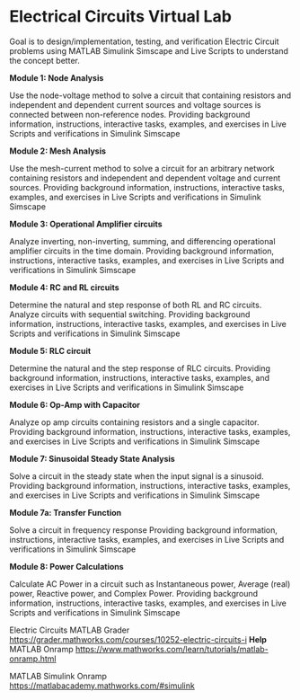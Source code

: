# Electrical Circuits Virtual Lab

Goal is to design/implementation, testing, and verification Electric Circuit problems using MATLAB Simulink Simscape and Live Scripts to understand the concept better.

<b>Module 1: Node Analysis </b>

Use the node-voltage method to solve a circuit that containing resistors and independent and dependent current sources and voltage sources is connected between non-reference nodes. Providing background information, instructions, interactive tasks, examples, and exercises in Live Scripts and verifications in Simulink Simscape 

<b> Module 2: Mesh Analysis </b>

Use the mesh-current method to solve a circuit for an arbitrary network containing resistors and independent and dependent voltage and current sources. Providing background information, instructions, interactive tasks, examples, and exercises in Live Scripts and verifications in Simulink Simscape 

<b> Module 3: Operational Amplifier circuits </b>

Analyze inverting, non-inverting, summing, and differencing operational amplifier circuits in the time domain.
Providing background information, instructions, interactive tasks, examples, and exercises in Live Scripts and verifications in Simulink Simscape 

<b> Module 4: RC and  RL circuits </b>

Determine the natural and step response of both RL and RC circuits. Analyze circuits with sequential switching.
Providing background information, instructions, interactive tasks, examples, and exercises in Live Scripts and verifications in Simulink Simscape 

<b> Module 5: RLC circuit </b>

Determine the natural and the step response of RLC circuits.
Providing background information, instructions, interactive tasks, examples, and exercises in Live Scripts and verifications in Simulink Simscape 

<b> Module 6: Op-Amp with Capacitor</b>

Analyze op amp circuits containing resistors and a single capacitor.
Providing background information, instructions, interactive tasks, examples, and exercises in Live Scripts and verifications in Simulink Simscape 

<b> Module 7: Sinusoidal Steady State Analysis </b>

Solve a circuit in the steady state when the input signal is a sinusoid.
Providing background information, instructions, interactive tasks, examples, and exercises in Live Scripts and verifications in Simulink Simscape 

<b> Module 7a: Transfer Function </b>

Solve a circuit in frequency response
Providing background information, instructions, interactive tasks, examples, and exercises in Live Scripts and verifications in Simulink Simscape 

<b> Module 8: Power Calculations </b>

Calculate AC  Power in a circuit such as  Instantaneous power, Average (real) power, Reactive power, and Complex Power. 
Providing background information, instructions, interactive tasks, examples, and exercises in Live Scripts and verifications in Simulink Simscape 

Electric Circuits MATLAB Grader https://grader.mathworks.com/courses/10252-electric-circuits-i
<b> Help</b>
MATLAB Onramp https://www.mathworks.com/learn/tutorials/matlab-onramp.html

MATLAB Simulink Onramp https://matlabacademy.mathworks.com/#simulink





